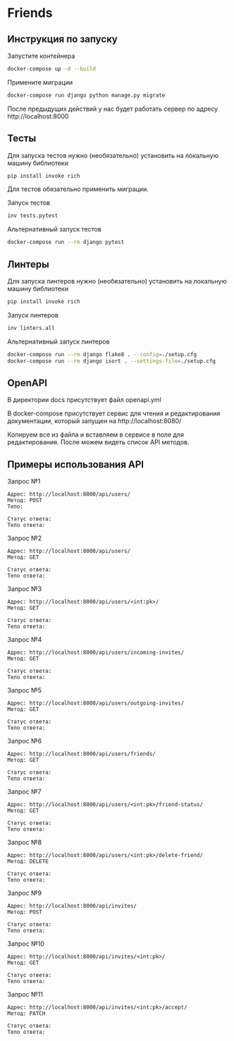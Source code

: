 # Friends

## Инструкция по запуску

Запустите контейнера
```bash
docker-compose up -d --build
```

Примените миграции
```bash
docker-compose run django python manage.py migrate
```

После предыдущих действий у нас будет работать сервер по адресу http://localhost:8000

## Тесты

Для запуска тестов нужно (необязательно) установить на локальную машину библиотеки
```bash
pip install invoke rich
```

Для тестов обязательно применить миграции.

Запуск тестов
```bash
inv tests.pytest
```

Альтернативный запуск тестов
```bash
docker-compose run --rm django pytest
```

## Линтеры

Для запуска линтеров нужно (необязательно) установить на локальную машину библиотеки
```bash
pip install invoke rich
```

Запуск линтеров
```bash
inv linters.all
```

Альтернативный запуск линтеров
```bash
docker-compose run --rm django flake8 . --config=./setup.cfg
docker-compose run --rm django isort . --settings-file=./setup.cfg
```

## OpenAPI

В директории docs присутствует файл openapi.yml

В docker-compose присутствует сервис для чтения и редактирования документации, который запущен на http://localhost:8080/

Копируем все из файла и вставляем в сервисе в поле для редактирования. После можем видеть
список API методов.


## Примеры использования API

Запрос №1

```
Адрес: http://localhost:8000/api/users/
Метод: POST
Тело:

Статус ответа:
Тело ответа:
```

Запрос №2

```
Адрес: http://localhost:8000/api/users/
Метод: GET

Статус ответа:
Тело ответа:
```

Запрос №3

```
Адрес: http://localhost:8000/api/users/<int:pk>/
Метод: GET

Статус ответа:
Тело ответа:
```

Запрос №4

```
Адрес: http://localhost:8000/api/users/incoming-invites/
Метод: GET

Статус ответа:
Тело ответа:
```

Запрос №5

```
Адрес: http://localhost:8000/api/users/outgoing-invites/
Метод: GET

Статус ответа:
Тело ответа:
```

Запрос №6

```
Адрес: http://localhost:8000/api/users/friends/
Метод: GET

Статус ответа:
Тело ответа:
```

Запрос №7

```
Адрес: http://localhost:8000/api/users/<int:pk>/friend-status/
Метод: GET

Статус ответа:
Тело ответа:
```

Запрос №8

```
Адрес: http://localhost:8000/api/users/<int:pk>/delete-friend/
Метод: DELETE

Статус ответа:
Тело ответа:
```

Запрос №9

```
Адрес: http://localhost:8000/api/invites/
Метод: POST

Статус ответа:
Тело ответа:
```

Запрос №10

```
Адрес: http://localhost:8000/api/invites/<int:pk>/
Метод: GET

Статус ответа:
Тело ответа:
```

Запрос №11

```
Адрес: http://localhost:8000/api/invites/<int:pk>/accept/
Метод: PATCH

Статус ответа:
Тело ответа:
```
